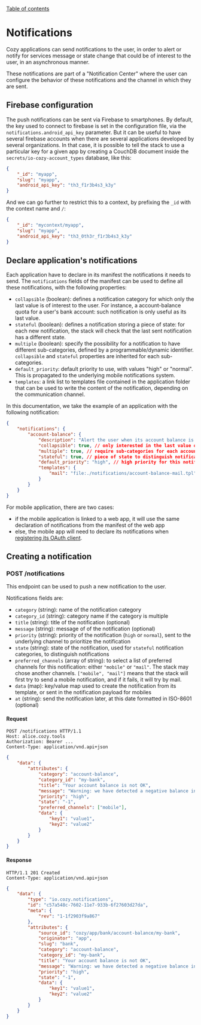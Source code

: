 [Table of contents](README.md#table-of-contents)

# Notifications

Cozy applications can send notifications to the user, in order to alert or
notify for services message or state change that could be of interest to the
user, in an asynchronous manner.

These notifications are part of a "Notification Center" where the user can
configure the behavior of these notifications and the channel in which they are
sent.

## Firebase configuration

The push notifications can be sent via Firebase to smartphones. By default, the
key used to connect to firebase is set in the configuration file, via the
`notifications.android_api_key` parameter. But it can be useful to have several
firebase accounts when there are several applications developed by several
organizations. In that case, it is possible to tell the stack to use a particular
key for a given app by creating a CouchDB document inside the
`secrets/io-cozy-account_types` database, like this:

```json
{
    "_id": "myapp",
    "slug": "myapp",
    "android_api_key": "th3_f1r3b4s3_k3y"
}
```

And we can go further to restrict this to a context, by prefixing the `_id`
with the context name and `/`:

```json
{
    "_id": "mycontext/myapp",
    "slug": "myapp",
    "android_api_key": "th3_0th3r_f1r3b4s3_k3y"
}
```

## Declare application's notifications

Each application have to declare in its manifest the notifications it needs to
send. The `notifications` fields of the manifest can be used to define all these
notifications, with the following properties:

-   `collapsible` (boolean): defines a notification category for which only the
    last value is of interest to the user. For instance, a account-balance quota
    for a user's bank account: such notification is only useful as its last
    value.
-   `stateful` (boolean): defines a notification storing a piece of state: for
    each new notification, the stack will check that the last sent notification
    has a different state.
-   `multiple` (boolean): specify the possibility for a notification to have
    different sub-categories, defined by a programmable/dynamic identifier.
    `collapsible` and `stateful` properties are inherited for each sub-
    categories.
-   `default_priority`: default priority to use, with values "high" or "normal".
    This is propagated to the underlying mobile notifications system.
-   `templates`: a link list to templates file contained in the application
    folder that can be used to write the content of the notification, depending
    on the communication channel.

In this documentation, we take the example of an application with the following
notification:

```json
{
    "notifications": {
        "account-balance": {
            "description": "Alert the user when its account balance is negative",
            "collapsible": true, // only interested in the last value of the notification
            "multiple": true, // require sub-categories for each account
            "stateful": true, // piece of state to distinguish notifications
            "default_priority": "high", // high priority for this notification
            "templates": {
                "mail": "file:./notifications/account-balance-mail.tpl"
            }
        }
    }
}
```

For mobile application, there are two cases:

- if the mobile application is linked to a web app, it will use the same
  declaration of notifications from the manifest of the web app
- else, the mobile app will need to declare its notifications when
  [registering its OAuth client](https://docs.cozy.io/en/cozy-stack/auth/#post-authregister).

## Creating a notification

### POST /notifications

This endpoint can be used to push a new notification to the user.

Notifications fields are:

-   `category` (string): name of the notification category
-   `category_id` (string): category name if the category is multiple
-   `title` (string): title of the notification (optional)
-   `message` (string): message of of the notification (optional)
-   `priority` (string): priority of the notification (`high` or `normal`), sent
    to the underlying channel to prioritize the notification
-   `state` (string): state of the notification, used for `stateful`
    notification categories, to distinguish notifications
-   `preferred_channels` (array of string): to select a list of preferred
    channels for this notification: either `"mobile"` or `"mail"`. The stack may
    chose another channels. `["mobile", "mail"]` means that the stack will first
    try to send a mobile notification, and if it fails, it will try by mail.
-   `data` (map): key/value map used to create the notification from its
    template, or sent in the notification payload for mobiles
-   `at` (string): send the notification later, at this date formatted in
    ISO-8601 (optional)

#### Request

```http
POST /notifications HTTP/1.1
Host: alice.cozy.tools
Authorization: Bearer ...
Content-Type: application/vnd.api+json
```

```json
{
    "data": {
        "attributes": {
            "category": "account-balance",
            "category_id": "my-bank",
            "title": "Your account balance is not OK",
            "message": "Warning: we have detected a negative balance in your my-bank",
            "priority": "high",
            "state": "-1",
            "preferred_channels": ["mobile"],
            "data": {
                "key1": "value1",
                "key2": "value2"
            }
        }
    }
}
```

#### Response

```http
HTTP/1.1 201 Created
Content-Type: application/vnd.api+json
```

```json
{
    "data": {
        "type": "io.cozy.notifications",
        "id": "c57a548c-7602-11e7-933b-6f27603d27da",
        "meta": {
            "rev": "1-1f2903f9a867"
        },
        "attributes": {
            "source_id": "cozy/app/bank/account-balance/my-bank",
            "originator": "app",
            "slug": "bank",
            "category": "account-balance",
            "category_id": "my-bank",
            "title": "Your account balance is not OK",
            "message": "Warning: we have detected a negative balance in your my-bank",
            "priority": "high",
            "state": "-1",
            "data": {
                "key1": "value1",
                "key2": "value2"
            }
        }
    }
}
```
